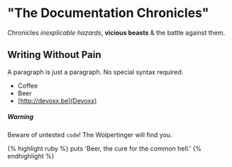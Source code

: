 # "The Documentation Chronicles"

Chronicles _inexplicable hazards_, **vicious beasts** & the battle against them.

## Writing Without Pain

A paragraph is just a paragraph. No special syntax required.

* Coffee
* Beer
* [http://devoxx.be](Devoxx)

<div class="warning">
  <h5>Warning</h5>
  <p>Beware of untested <code>code</code>! The Wolpertinger will find you.</p>
</div>

{% highlight ruby %}
puts 'Beer, the cure for the common <XML> hell.'
{% endhighlight %}
